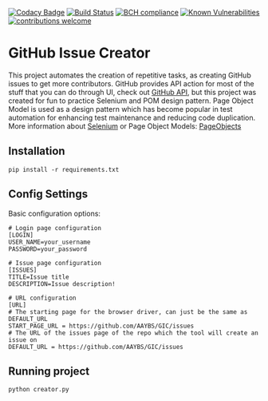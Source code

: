 [![Codacy Badge](https://api.codacy.com/project/badge/Grade/b4cc57784e324eb5b1ebb8d68478277b)](https://app.codacy.com/app/ZoranPandovski/GIC?utm_source=github.com&utm_medium=referral&utm_content=AAYBS/GIC&utm_campaign=Badge_Grade_Dashboard)
[![Build Status](https://travis-ci.org/AAYBS/GIC.svg?branch=master)](https://travis-ci.org/AAYBS/GIC)
[![BCH compliance](https://bettercodehub.com/edge/badge/AAYBS/GIC?branch=master)](https://bettercodehub.com/)
[![Known Vulnerabilities](https://snyk.io/test/github/AAYBS/GIC/badge.svg?targetFile=requirements.txt)](https://snyk.io/test/github/AAYBS/GIC?targetFile=requirements.txt)
[![contributions welcome](https://img.shields.io/badge/contributions-welcome-brightgreen.svg?style=flat)](https://github.com/ZoranPandovski/al-go-rithms/issues)

# GitHub Issue Creator
This project automates the creation of repetitive tasks, as creating GitHub issues to get more contributors. 
GitHub provides API action for most of the stuff that you can do through UI, check out [GitHub API](https://developer.github.com/v3/), but this project was created for fun to practice Selenium and POM design pattern. Page Object Model is used as a design pattern which has become popular in test automation for enhancing test maintenance and reducing code duplication. More information about [Selenium](https://able.bio/ZoranPandovski/introduction-to-selenium--75njv2f) or Page Object Models: [PageObjects](https://github.com/SeleniumHQ/selenium/wiki/PageObjects)

## Installation
```
pip install -r requirements.txt
```

## Config Settings
Basic configuration options:
```
# Login page configuration
[LOGIN]
USER_NAME=your_username
PASSWORD=your_password

# Issue page configuration
[ISSUES]
TITLE=Issue title
DESCRIPTION=Issue description!

# URL configuration
[URL]
# The starting page for the browser driver, can just be the same as DEFAULT_URL
START_PAGE_URL = https://github.com/AAYBS/GIC/issues
# The URL of the issues page of the repo which the tool will create an issue on
DEFAULT_URL = https://github.com/AAYBS/GIC/issues
```

## Running project
```
python creator.py
```
